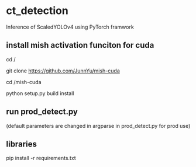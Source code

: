 # ct_detection

Inference of ScaledYOLOv4 using PyTorch framwork

## install mish activation funciton for cuda
cd /

git clone https://github.com/JunnYu/mish-cuda

cd /mish-cuda

python setup.py build install

## run prod_detect.py
(default parameters are changed in argparse in prod_detect.py for prod use)

## libraries
pip install -r requirements.txt
